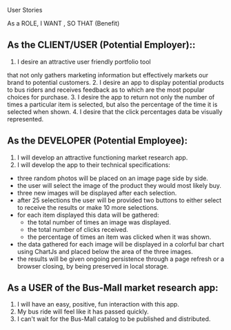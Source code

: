 User Stories

As a ROLE, I WANT  , SO THAT (Benefit)

## As the CLIENT/USER (Potential Employer)::
1. I desire an attractive user friendly portfolio tool


 that not only gathers marketing information but effectively markets our brand to potential customers.
2. I desire an app to display potential products to bus riders and receives feedback as to which are the most popular choices for purchase.
3. I desire the app to return not only the number of times a particular item is selected, but also the percentage of the time it is selected when shown.
4. I desire that the click percentages data be visually represented.

## As the DEVELOPER (Potential Employee):

1. I will develop an attractive functioning market research app.
2. I will develop the app to their technical specifications:
  * three random photos will be placed on an image page side by side.
  * the user will select the image of the product they would most likely buy.
  * three new images will be displayed after each selection.
  * after 25 selections the user will be provided two buttons to either select to receive the results or make 10 more selections.
  * for each item displayed this data will be gathered:
      * the total number of times an image was displayed.
      * the total number of clicks received.
      * the percentage of times an item was clicked when it was shown.
  * the data gathered for each image will be displayed in a colorful bar chart using ChartJs and placed below the area of the three images.
  * the results will be given ongoing persistence through a page refresh or a browser closing, by being preserved in local storage.

## As a USER of the Bus-Mall market research app:
1. I will have an easy, positive, fun interaction with this app.
2. My bus ride will feel like it has passed quickly.
3. I can't wait for the Bus-Mall catalog to be published and distributed.
